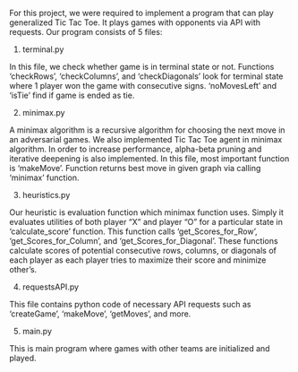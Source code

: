 For this project, we were required to implement a program that can play generalized Tic Tac Toe. It plays games with opponents via API with requests.
Our program consists of 5 files:

1) terminal.py

In this file, we check whether game is in terminal state or not. Functions ‘checkRows’, ‘checkColumns’, and ‘checkDiagonals’ look for terminal state where 1 player won the game with consecutive signs. ‘noMovesLeft’ and ‘isTie’ find if game is ended as tie.

2) minimax.py

A minimax algorithm is a recursive algorithm for choosing the next move in an adversarial games. We also implemented Tic Tac Toe agent in minimax algorithm. In order to increase performance, alpha-beta pruning and iterative deepening is also implemented. In this file, most important function is ‘makeMove’. Function returns best move in given graph via calling ‘minimax’ function.

3) heuristics.py

Our heuristic is evaluation function which minimax function uses. Simply it evaluates utilities of both player “X” and player “O” for a particular state in ‘calculate_score’ function. This function calls ‘get_Scores_for_Row’, ‘get_Scores_for_Column’, and ‘get_Scores_for_Diagonal’. These functions calculate scores of potential consecutive rows, columns, or diagonals of each player as each player tries to maximize their score and minimize other’s.

4) requestsAPI.py

This file contains python code of necessary API requests such as ‘createGame’, ‘makeMove’, ‘getMoves’, and more.

5) main.py

This is main program where games with other teams are initialized and played.
